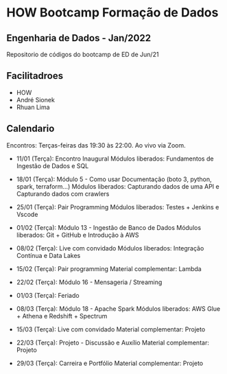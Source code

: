 # HOW Bootcamp Formação de Dados

## Engenharia de Dados - Jan/2022

Repositorio de códigos do bootcamp de ED de Jun/21

## Facilitadroes

* HOW
* André Sionek
* Rhuan Lima

## Calendario

Encontros: Terças-feiras das 19:30 às 22:00. Ao vivo via Zoom.

- 11/01 (Terça): Encontro Inaugural
Módulos liberados: Fundamentos de Ingestão de Dados e SQL 

- 18/01 (Terça): Módulo 5 - Como usar Documentação (boto 3, python, spark, terraform…)
Módulos liberados: Capturando dados de uma API e Capturando dados com crawlers

- 25/01 (Terça):  Pair Programming
Módulos liberados: Testes + Jenkins e Vscode

- 01/02 (Terça): Módulo 13 - Ingestão de Banco de Dados 
Módulos liberados: Git + GitHub e Introdução à AWS

- 08/02  (Terça): Live com convidado
Módulos liberados: Integração Contínua e Data Lakes

- 15/02 (Terça): Pair programming
Material complementar: Lambda

- 22/02 (Terça): Módulo 16 - Mensageria / Streaming

- 01/03 (Terça): Feriado

- 08/03 (Terça): Módulo 18 - Apache Spark
Módulos liberados:  AWS Glue + Athena e Redshift + Spectrum
 
- 15/03 (Terça): Live com convidado
Material complementar: Projeto

- 22/03 (Terça): Projeto - Discussão e Auxílio
Material complementar: Projeto

- 29/03 (Terça): Carreira e Portfólio
Material complementar: Projeto